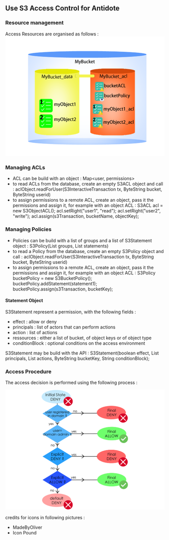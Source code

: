 Use S3 Access Control for Antidote
-----------

### Resource management ###

Access Resources are organised as follows : 
![S3-ACGreGate_Access_Resources](SeenResources.png)

### Managing ACLs ###

- ACL can be build with an object : 
		Map<user, permissions>
- to read ACLs from the database, create an empty S3ACL object and call : 
		aclObject.readForUser(S3InteractiveTransaction tx, ByteString bucket, ByteString userid)
- to assign permissions to a remote ACL, create an object, pass it the permissions and assign it, for example with an object ACL :
		S3ACL acl = new S3ObjectACL();
		acl.setRight("user1", "read");
		acl.setRight("user2", "write");
		acl.assign(s3Transaction, bucketName, objectKey); 
		
### Managing Policies ###

- Policies can be build with a list of groups and a list of S3Statement object : 
		S3Policy(List<ByteString> groups, List<S3Statement> statements)
- to read a Policy from the database, create an empty S3Policy object and call : 
		aclObject.readForUser(S3InteractiveTransaction tx, ByteString bucket, ByteString userid)
- to assign permissions to a remote ACL, create an object, pass it the permissions and assign it, for example with an object ACL :
		S3Policy bucketPolicy = new S3BucketPolicy();
		bucketPolicy.addStatement(statement1);
		bucketPolicy.assign(s3Transaction, bucketKey);

#### Statement Object ####

S3Statement represent a permission, with the following fields : 
- effect : allow or deny
- principals : list of actors that can perform actions
- action : list of actions 
- ressources : either a list of bucket, of object keys or of object type
- conditionBlock : optional conditions on the access environment

S3Statement may be build with the API : 
		S3Statement(boolean effect, List<String> principals, List<String> actions, ByteString bucketKey, String conditionBlock);

### Access Procedure ###

The access decision is performed using the following process :

![S3-ACGreGate_Access_Procedure](AccessDecision.png)

credits for icons in following pictures :

  * MadeByOliver
  * Icon Pound

